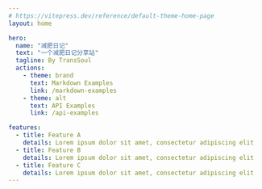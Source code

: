 ```yaml
---
# https://vitepress.dev/reference/default-theme-home-page
layout: home

hero:
  name: "减肥日记"
  text: "一个减肥日记分享站"
  tagline: By TransSoul
  actions:
    - theme: brand
      text: Markdown Examples
      link: /markdown-examples
    - theme: alt
      text: API Examples
      link: /api-examples

features:
  - title: Feature A
    details: Lorem ipsum dolor sit amet, consectetur adipiscing elit
  - title: Feature B
    details: Lorem ipsum dolor sit amet, consectetur adipiscing elit
  - title: Feature C
    details: Lorem ipsum dolor sit amet, consectetur adipiscing elit
---
```


